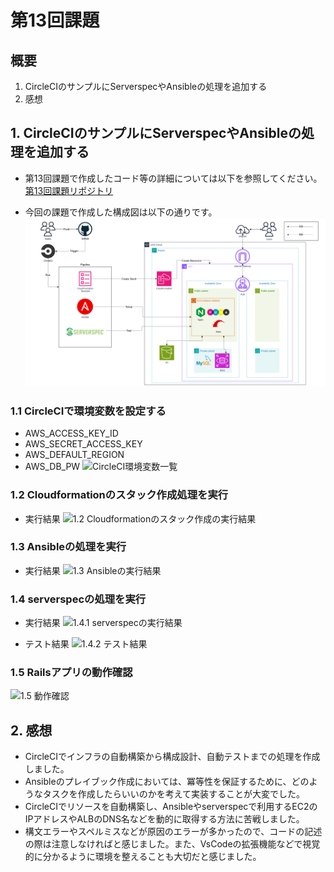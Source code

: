 # 第13回課題

## 概要
1. CircleCIのサンプルにServerspecやAnsibleの処理を追加する
2. 感想

## 1. CircleCIのサンプルにServerspecやAnsibleの処理を追加する
- 第13回課題で作成したコード等の詳細については以下を参照してください。
 [第13回課題リポジトリ](https://github.com/H-Takamisawa/lecture13_Raisetech)

- 今回の課題で作成した構成図は以下の通りです。
 ![AWS構成図](images/lecture13/aws_configuration_diagram.png)

### 1.1 CircleCIで環境変数を設定する
- AWS_ACCESS_KEY_ID
- AWS_SECRET_ACCESS_KEY
- AWS_DEFAULT_REGION
- AWS_DB_PW
 ![CircleCI環境変数一覧](images/1.1_environment_variables.png)

### 1.2 Cloudformationのスタック作成処理を実行
- 実行結果
 ![1.2 Cloudformationのスタック作成の実行結果](imgaes/1.2_result_CFn.png)
 
### 1.3 Ansibleの処理を実行
- 実行結果
 ![1.3 Ansibleの実行結果](images/1.3_result_ansible.png)
 
### 1.4 serverspecの処理を実行
- 実行結果
 ![1.4.1 serverspecの実行結果](images/1.4.1_result_serverspec.png)

- テスト結果
 ![1.4.2 テスト結果](images/1.4.2_result_tests.png)

### 1.5 Railsアプリの動作確認
 ![1.5 動作確認](images/1.5_result_app.png)

## 2. 感想
- CircleCIでインフラの自動構築から構成設計、自動テストまでの処理を作成しました。
- Ansibleのプレイブック作成においては、冪等性を保証するために、どのようなタスクを作成したらいいのかを考えて実装することが大変でした。
- CircleCIでリソースを自動構築し、Ansibleやserverspecで利用するEC2のIPアドレスやALBのDNS名などを動的に取得する方法に苦戦しました。
- 構文エラーやスペルミスなどが原因のエラーが多かったので、コードの記述の際は注意しなければと感じました。また、VsCodeの拡張機能などで視覚的に分かるように環境を整えることも大切だと感じました。
